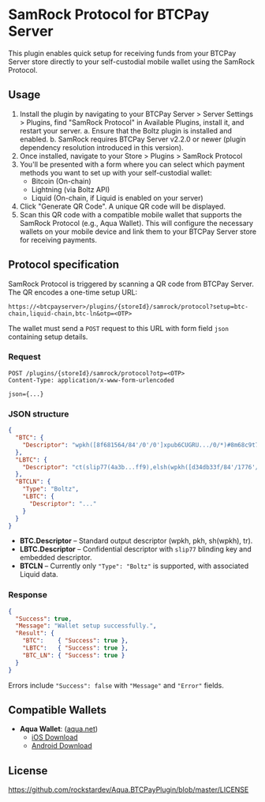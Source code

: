 # SamRock Protocol for BTCPay Server

This plugin enables quick setup for receiving funds from your BTCPay Server store directly to your self-custodial mobile wallet using the SamRock Protocol.

## Usage

1. Install the plugin by navigating to your BTCPay Server > Server Settings > Plugins, find "SamRock Protocol" in
   Available Plugins, install it, and restart your server.
   a. Ensure that the Boltz plugin is installed and enabled.
   b. SamRock requires BTCPay Server v2.2.0 or newer (plugin dependency resolution introduced in this version).
2. Once installed, navigate to your Store > Plugins > SamRock Protocol
3. You'll be presented with a form where you can select which payment methods you want to set up with your self-custodial wallet:
    * Bitcoin (On-chain)
    * Lightning (via Boltz API)
    * Liquid (On-chain, if Liquid is enabled on your server)
4. Click "Generate QR Code". A unique QR code will be displayed.
5. Scan this QR code with a compatible mobile wallet that supports the SamRock Protocol (e.g., Aqua Wallet). This will configure the necessary wallets on your
   mobile device and link them to your BTCPay Server store for receiving payments.


## Protocol specification

SamRock Protocol is triggered by scanning a QR code from BTCPay Server. The QR encodes a one-time setup URL:

`https://<btcpayserver>/plugins/{storeId}/samrock/protocol?setup=btc-chain,liquid-chain,btc-ln&otp=<OTP>`

The wallet must send a `POST` request to this URL with form field `json` containing setup details.

### Request

```http
POST /plugins/{storeId}/samrock/protocol?otp=<OTP>
Content-Type: application/x-www-form-urlencoded

json={...}
```

### JSON structure

```json
{
  "BTC": {
    "Descriptor": "wpkh([8f681564/84'/0'/0']xpub6CUGRU.../0/*)#8m68c9t7"
  },
  "LBTC": {
    "Descriptor": "ct(slip77(4a3b...ff9),elsh(wpkh([d34db33f/84'/1776'/0']xpub6FUGRU.../0/*)))"
  },
  "BTCLN": {
    "Type": "Boltz",
    "LBTC": {
      "Descriptor": "..."
    }
  }
}
```

* **BTC.Descriptor** – Standard output descriptor (wpkh, pkh, sh(wpkh), tr).
* **LBTC.Descriptor** – Confidential descriptor with `slip77` blinding key and embedded descriptor.
* **BTCLN** – Currently only `"Type": "Boltz"` is supported, with associated Liquid data.

### Response

```json
{
  "Success": true,
  "Message": "Wallet setup successfully.",
  "Result": {
    "BTC":    { "Success": true },
    "LBTC":   { "Success": true },
    "BTC_LN": { "Success": true }
  }
}
```

Errors include `"Success": false` with `"Message"` and `"Error"` fields.

## Compatible Wallets

* **Aqua Wallet**: ([aqua.net](https://aqua.net))
    * [iOS Download](https://apps.apple.com/us/app/aqua-wallet/id6468594241)
    * [Android Download](https://play.google.com/store/apps/details?id=io.aquawallet.android)

## License

https://github.com/rockstardev/Aqua.BTCPayPlugin/blob/master/LICENSE

